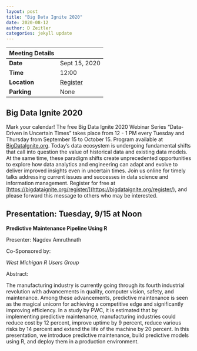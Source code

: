 ```yaml
---
layout: post
title: "Big Data Ignite 2020"
date: 2020-08-12
author: D Zeitler
categories: jekyll update
---
```



| Meeting Details           ||
|:-----------|:--------------|
|**Date**    |Sept 15, 2020|
|**Time**    |12:00          |
|**Location**| [Register](https://bigdataignite.org/register/)
|**Parking** |None|

## Big Data Ignite 2020

Mark your calendar! The free Big Data Ignite 2020 Webinar Series “Data-Driven in Uncertain Times” takes place from 12 - 1 PM every Tuesday and Thursday from September 15 to October 15. Program available at [BigDataIgnite.org](https://bigdataignite.org). Today’s data ecosystem is undergoing fundamental shifts that call into question the value of historical data and existing data models. At the same time, these paradigm shifts create unprecedented opportunities to explore how data analytics and engineering can adapt and evolve to deliver improved insights even in uncertain times. Join us online for timely talks addressing current issues and successes in data science and information management. Register for free at [https://bigdataignite.org/register/](https://bigdataignite.org/register/), and please forward this message to others who may be interested.

## Presentation: Tuesday, 9/15 at Noon

**Predictive Maintenance Pipeline Using R**

Presenter: Nagdev Amruthnath

 Co-Sponsored by:

*West Michigan R Users Group*

Abstract:

The manufacturing industry is currently going through its fourth industrial revolution with advancements in quality, computer vision, safety, and maintenance. Among these advancements, predictive maintenance is seen as the magical unicorn for achieving a competitive edge and significantly improving efficiency. In a study by PWC, it is estimated that by implementing predictive maintenance, manufacturing industries could reduce cost by 12 percent, improve uptime by 9 percent, reduce various risks by 14 percent and extend the life of the machine by 20 percent. In this presentation, we introduce predictive maintenance, build predictive models using R, and deploy them in a production environment.

